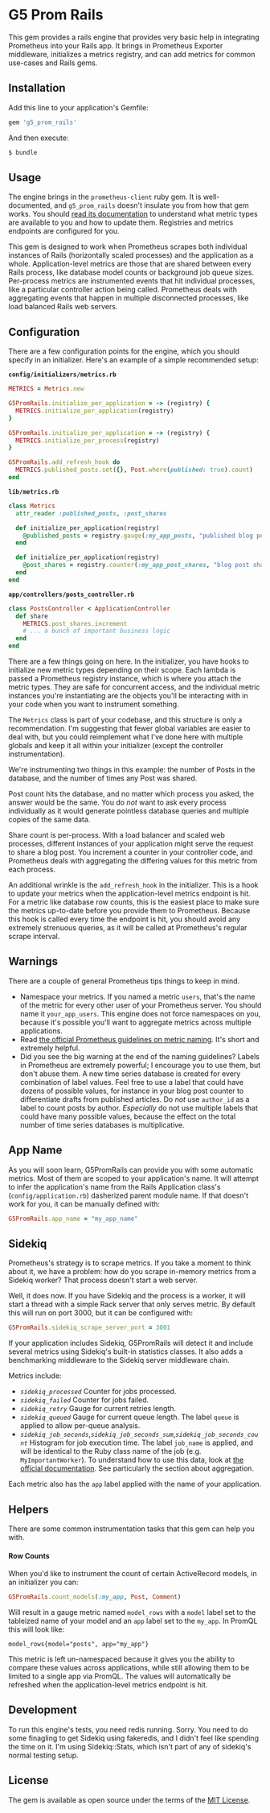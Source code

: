# G5 Prom Rails

This gem provides a rails engine that provides very basic help in integrating Prometheus into your Rails app. It brings in Prometheus Exporter middleware, initializes a metrics registry, and can add metrics for common use-cases and Rails gems.

## Installation

Add this line to your application's Gemfile:

```ruby
gem 'g5_prom_rails'
```

And then execute:
```bash
$ bundle
```

## Usage

The engine brings in the `prometheus-client` ruby gem. It is well-documented, and `g5_prom_rails` doesn't insulate you from how that gem works. You should [read its documentation](https://github.com/prometheus/client_ruby) to understand what metric types are available to you and how to update them. Registries and metrics endpoints are configured for you.

This gem is designed to work when Prometheus scrapes both individual instances of Rails (horizontally scaled processes) and the application as a whole. Application-level metrics are those that are shared between every Rails process, like database model counts or background job queue sizes. Per-process metrics are instrumented events that hit individual processes, like a particular controller action being called. Prometheus deals with aggregating events that happen in multiple disconnected processes, like load balanced Rails web servers.

## Configuration

There are a few configuration points for the engine, which you should specify in an initializer. Here's an example of a simple recommended setup:

**`config/initializers/metrics.rb`**
```ruby
METRICS = Metrics.new

G5PromRails.initialize_per_application = -> (registry) {
  METRICS.initialize_per_application(registry)
}

G5PromRails.initialize_per_application = -> (registry) {
  METRICS.initialize_per_process(registry)
}

G5PromRails.add_refresh_hook do
  METRICS.published_posts.set({}, Post.where(published: true).count)
end
```

**`lib/metrics.rb`**
```ruby
class Metrics
  attr_reader :published_posts, :post_shares

  def initialize_per_application(registry)
    @published_posts = registry.gauge(:my_app_posts, "published blog posts")
  end

  def initialize_per_application(registry)
    @post_shares = registry.counter(:my_app_post_shares, "blog post shares")
  end
end
```

**`app/controllers/posts_controller.rb`**
```ruby
class PostsController < ApplicationController
  def share
    METRICS.post_shares.increment
    # ... a bunch of important business logic
  end
end
```

There are a few things going on here. In the initializer, you have hooks to initialize new metric types depending on their scope. Each lambda is passed a Prometheus registry instance, which is where you attach the metric types. They are safe for concurrent access, and the individual metric instances you're instantiating are the objects you'll be interacting with in your code when you want to instrument something.

The `Metrics` class is part of your codebase, and this structure is only a recommendation. I'm suggesting that fewer global variables are easier to deal with, but you could reimplement what I've done here with multiple globals and keep it all within your initializer (except the controller instrumentation).

We're instrumenting two things in this example: the number of Posts in the database, and the number of times any Post was shared.

Post count hits the database, and no matter which process you asked, the answer would be the same. You do *not* want to ask every process individually as it would generate pointless database queries and multiple copies of the same data.

Share count is per-process. With a load balancer and scaled web processes, different instances of your application might serve the request to share a blog post. You increment a counter in your controller code, and Prometheus deals with aggregating the differing values for this metric from each process.

An additional wrinkle is the `add_refresh_hook` in the initializer. This is a hook to update your metrics when the application-level metrics endpoint is hit. For a metric like database row counts, this is the easiest place to make sure the metrics up-to-date before you provide them to Prometheus. Because this hook is called every time the endpoint is hit, you should avoid any extremely strenuous queries, as it will be called at Prometheus's regular scrape interval.

## Warnings

There are a couple of general Prometheus tips things to keep in mind.

  * Namespace your metrics. If you named a metric `users`, that's the name of the metric for every other user of your Prometheus server. You should name it `your_app_users`. This engine does not force namespaces on you, because it's possible you'll want to aggregate metrics across multiple applications.
  * Read [the official Prometheus guidelines on metric naming](https://prometheus.io/docs/practices/naming/). It's short and extremely helpful.
  * Did you see the big warning at the end of the naming guidelines? Labels in Prometheus are extremely powerful; I encourage you to use them, but don't abuse them. A new time series database is created for every combination of label values. Feel free to use a label that could have dozens of possible values, for instance in your blog post counter to differentiate drafts from published articles. Do *not* use `author_id` as a label to count posts by author. *Especially* do not use multiple labels that could have many possible values, because the effect on the total number of time series databases is multiplicative.

## App Name

As you will soon learn, G5PromRails can provide you with some automatic metrics. Most of them are scoped to your application's name. It will attempt to infer the application's name from the Rails Application class's (`config/application.rb`) dasherized parent module name. If that doesn't work for you, it can be manually defined with:

```ruby
G5PromRails.app_name = "my_app_name"
```

## Sidekiq

Prometheus's strategy is to scrape metrics. If you take a moment to think about it, we have a problem: how do you scrape in-memory metrics from a Sidekiq worker? That process doesn't start a web server.

Well, it does now. If you have Sidekiq and the process is a worker, it will start a thread with a simple Rack server that only serves metric. By default this will run on port 3000, but it can be configured with:

```ruby
G5PromRails.sidekiq_scrape_server_port = 3001
```

If your application includes Sidekiq, G5PromRails will detect it and include several metrics using Sidekiq's built-in statistics classes. It also adds a benchmarking middleware to the Sidekiq server middleware chain.

Metrics include:

  * *`sidekiq_processed`* Counter for jobs processed.
  * *`sidekiq_failed`* Counter for jobs failed.
  * *`sidekiq_retry`* Gauge for current retries length.
  * *`sidekiq_queued`* Gauge for current queue length. The label `queue` is applied to allow per-queue analysis.
  * *`sidekiq_job_seconds`*,*`sidekiq_job_seconds_sum`*,*`sidekiq_job_seconds_count`* Histogram for job execution time. The label `job_name` is applied, and will be identical to the Ruby class name of the job (e.g. `MyImportantWorker`). To understand how to use this data, look at [the official documentation](https://prometheus.io/docs/practices/histograms/). See particularly the section about aggregation.

Each metric also has the `app` label applied with the name of your application.

## Helpers

There are some common instrumentation tasks that this gem can help you with.

#### Row Counts

When you'd like to instrument the count of certain ActiveRecord models, in an initializer you can:

```ruby
G5PromRails.count_models(:my_app, Post, Comment)
```

Will result in a gauge metric named `model_rows` with a `model` label set to the tableized name of your model and an `app` label set to the `my_app`. In PromQL this will look like:
```promql
model_rows{model="posts", app="my_app"}
```

This metric is left un-namespaced because it gives you the ability to compare these values across applications, while still allowing them to be limited to a single app via PromQL. The values will automatically be refreshed when the application-level metrics endpoint is hit.

## Development

To run this engine's tests, you need redis running. Sorry. You need to do some finagling to get Sidekiq using fakeredis, and I didn't feel like spending the time on it. I'm using Sidekiq::Stats, which isn't part of any of sidekiq's normal testing setup.

## License

The gem is available as open source under the terms of the [MIT License](http://opensource.org/licenses/MIT).
